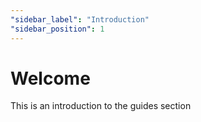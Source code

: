```yaml
---
"sidebar_label": "Introduction"
"sidebar_position": 1
---
```


# Welcome

This is an introduction to the guides section